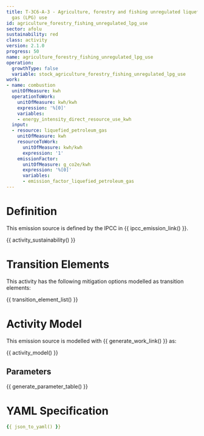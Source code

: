 ```yaml
---
title: T-3C6-A-3 - Agriculture, forestry and fishing unregulated liquefied petrol
  gas (LPG) use
id: agriculture_forestry_fishing_unregulated_lpg_use
sector: afolu
sustainability: red
class: activity
version: 2.1.0
progress: 50
name: agriculture_forestry_fishing_unregulated_lpg_use
operation:
  growthType: false
  variable: stock_agriculture_forestry_fishing_unregulated_lpg_use
work:
- name: combustion
  unitOfMeasure: kwh
  operationToWork:
    unitOfMeasure: kwh/kwh
    expression: '%[0]'
    variables:
    - energy_intensity_direct_resource_use_kwh
  input:
  - resource: liquefied_petroleum_gas
    unitOfMeasure: kwh
    resourceToWork:
      unitOfMeasure: kwh/kwh
      expression: '1'
    emissionFactor:
      unitOfMeasure: g_co2e/kwh
      expression: '%[0]'
      variables:
      - emission_factor_liquefied_petroleum_gas
---
```

# Definition
This emission source is defined by the IPCC in {{ ipcc_emission_link() }}.


{{ activity_sustainability() }}

# Transition Elements

This activity has the following mitigation options modelled as transition elements:

{{ transition_element_list() }}

# Activity Model
This emission source is modelled with {{ generate_work_link() }} as:

{{ activity_model() }}

## Parameters

{{ generate_parameter_table() }}

# YAML Specification

```yaml
{{ json_to_yaml() }}
```